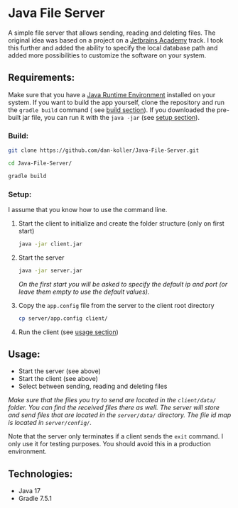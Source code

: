 # Java File Server

A simple file server that allows sending, reading and deleting files. The original idea was based on a project
on a [Jetbrains Academy](https://hyperskill.org/projects/52) track. I took this further and added the ability to specify
the local database path and added more possibilities to customize the software on your system.

## Requirements:

Make sure that you have a [Java Runtime Environment](https://openjdk.org/install/) installed on your system.
If you want to build the app yourself, clone the repository and run the `gradle build` command (
see [build section](#build)). If you downloaded the pre-built jar file, you can run it with the `java -jar`
(see [setup section](#setup)).

### Build:

```bash
git clone https://github.com/dan-koller/Java-File-Server.git
```

```bash
cd Java-File-Server/
```

```bash
gradle build
```

### Setup:

I assume that you know how to use the command line.

1. Start the client to initialize and create the folder structure (only on first start)
    ```bash
    java -jar client.jar
    ```

2. Start the server
    ```bash
    java -jar server.jar
    ```
   _On the first start you will be asked to specify the default ip and port (or leave them empty to use the default
   values)._

3. Copy the `app.config` file from the server to the client root directory
    ```bash
    cp server/app.config client/
    ```

4. Run the client (see [usage section](#usage))

## Usage:

- Start the server (see above)
- Start the client (see above)
- Select between sending, reading and deleting files

_Make sure that the files you try to send are located in the `client/data/` folder. You can find the received files
there as well. The server will store and send files that are located in the `server/data/` directory. The file id map is
located in `server/config/`._

Note that the server only terminates if a client sends the `exit` command. I only use it for testing purposes. You
should avoid this in a production environment.

## Technologies:

- Java 17
- Gradle 7.5.1
